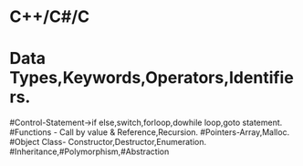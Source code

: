 # C++/C#/C
# Data Types,Keywords,Operators,Identifiers.
#Control-Statement->if else,switch,forloop,dowhile loop,goto statement.
#Functions - Call by value & Reference,Recursion.
#Pointers-Array,Malloc.
#Object Class- Constructor,Destructor,Enumeration.
#Inheritance,#Polymorphism,#Abstraction
